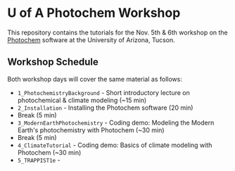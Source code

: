 # U of A Photochem Workshop

This repository contains the tutorials for the Nov. 5th & 6th workshop on the [Photochem](https://github.com/Nicholaswogan/photochem) software at the University of Arizona, Tucson.

## Workshop Schedule

Both workshop days will cover the same material as follows:

- `1_PhotochemistryBackground` - Short introductory lecture on photochemical & climate modeling (~15 min)
- `2_Installation` - Installing the Photochem software (20 min)
- Break (5 min)
- `3_ModernEarthPhotochemistry` - Coding demo: Modeling the Modern Earth's photochemistry with Photochem (~30 min)
- Break (5 min)
- `4_ClimateTutorial` - Coding demo: Basics of climate modeling with Photochem (~30 min)
- `5_TRAPPIST1e` - 
  